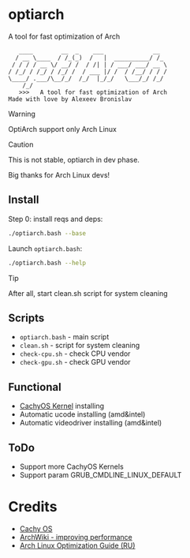 # optiarch
A tool for fast optimization of Arch

```
   ____        __  _    ___              __   
  / __ \____  / /_(_)  /   |  __________/ /_  
 / / / / __ \/ __/ /  / /| | / ___/ ___/ __ \ 
/ /_/ / /_/ / /_/ /  / ___ |/ /  / /__/ / / / 
\____/ .___/\__/_/  /_/  |_/_/   \___/_/ /_/  
    /_/                                       
   >>>   A tool for fast optimization of Arch
Made with love by Alexeev Bronislav
```

 > [!WARNING]
 > OptiArch support only Arch Linux

> [!CAUTION]
> This is not stable, optiarch in dev phase.

Big thanks for Arch Linux devs!

## Install
Step 0: install reqs and deps:

```bash
./optiarch.bash --base
```

Launch `optiarch.bash`:

```bash
./optiarch.bash --help
```

> [!TIP]
> After all, start clean.sh script for system cleaning

## Scripts

 + `optiarch.bash` - main script
 + `clean.sh` - script for system cleaning
 + `check-cpu.sh` - check CPU vendor
 + `check-gpu.sh` - check GPU vendor

## Functional

 + [CachyOS Kernel](https://github.com/CachyOS/linux-cachyos) installing
 + Automatic ucode installing (amd&intel)
 + Automatic videodriver installing (amd&intel)

## ToDo

 + Support more CachyOS Kernels
 + Support param GRUB_CMDLINE_LINUX_DEFAULT

# Credits

 + [Cachy OS](https://github.com/CachyOS)
 + [ArchWiki - improving performance](https://wiki.archlinux.org/title/improving_performance)
 + [Arch Linux Optimization Guide (RU)](https://ventureo.codeberg.page/v2022.07.01/source/first-steps.html)

